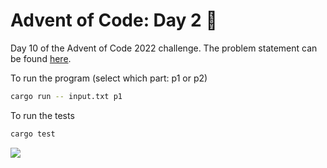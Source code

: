 # Advent of Code: Day 2 🎄

Day 10 of the Advent of Code 2022 challenge. The problem statement can be found [here](https://adventofcode.com/2022/day/10).

To run the program (select which part: p1 or p2)
```bash
cargo run -- input.txt p1
```

To run the tests
```bash
cargo test
```

![](https://media.giphy.com/media/Rcmyx7NfyNhSM/giphy-downsized.gif)
